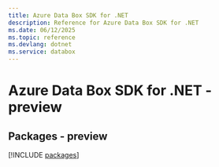 ```yaml
---
title: Azure Data Box SDK for .NET
description: Reference for Azure Data Box SDK for .NET
ms.date: 06/12/2025
ms.topic: reference
ms.devlang: dotnet
ms.service: databox
---
```

# Azure Data Box SDK for .NET - preview
## Packages - preview
[!INCLUDE [packages](data-box-index.md)]